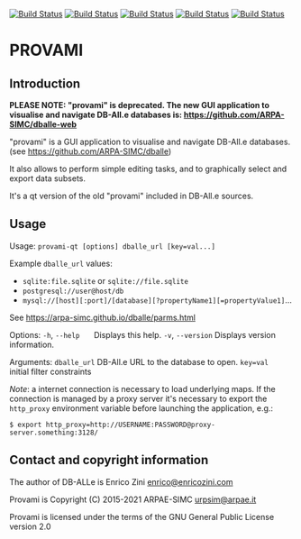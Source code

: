 [![Build Status](https://simc.arpae.it/moncic-ci/provami/centos7.png)](https://simc.arpae.it/moncic-ci/provami/)
[![Build Status](https://simc.arpae.it/moncic-ci/provami/centos8.png)](https://simc.arpae.it/moncic-ci/provami/)
[![Build Status](https://simc.arpae.it/moncic-ci/provami/fedora32.png)](https://simc.arpae.it/moncic-ci/provami/)
[![Build Status](https://simc.arpae.it/moncic-ci/provami/fedora34.png)](https://simc.arpae.it/moncic-ci/provami/)
[![Build Status](https://copr.fedorainfracloud.org/coprs/simc/stable/package/provami/status_image/last_build.png)](https://copr.fedorainfracloud.org/coprs/simc/stable/package/provami/)


PROVAMI
===============================================================

Introduction
------------

**PLEASE NOTE: "provami" is deprecated. The new GUI application to visualise and navigate DB-All.e databases is: https://github.com/ARPA-SIMC/dballe-web**

"provami" is a GUI application to visualise and navigate DB-All.e databases.
(see https://github.com/ARPA-SIMC/dballe)

It also allows to perform simple editing tasks, and to graphically select and
export data subsets.

It's a qt version of the old "provami" included in DB-All.e sources.

Usage
-----

Usage: `provami-qt [options] dballe_url [key=val...]`

Example `dballe_url` values:
 - `sqlite:file.sqlite` or `sqlite://file.sqlite`
 - `postgresql://user@host/db`
 - `mysql://[host][:port]/[database][?propertyName1][=propertyValue1]`…
 
See https://arpa-simc.github.io/dballe/parms.html

Options:
  `-h`, `--help   `  Displays this help.
  `-v`, `--version`  Displays version information.

Arguments:
  `dballe_url`     DB-All.e URL to the database to open.
  `key=val   `     initial filter constraints


*Note*: a internet connection is necessary to load underlying maps. If the connection is managed by a proxy server it's necessary to export the `http_proxy` environment variable before launching the application, e.g.:
```
$ export http_proxy=http://USERNAME:PASSWORD@proxy-server.something:3128/
```


Contact and copyright information
---------------------------------

The author of DB-ALLe is Enrico Zini <enrico@enricozini.com>

Provami is Copyright (C) 2015-2021 ARPAE-SIMC <urpsim@arpae.it>

Provami is licensed under the terms of the GNU General Public License version 2.0
